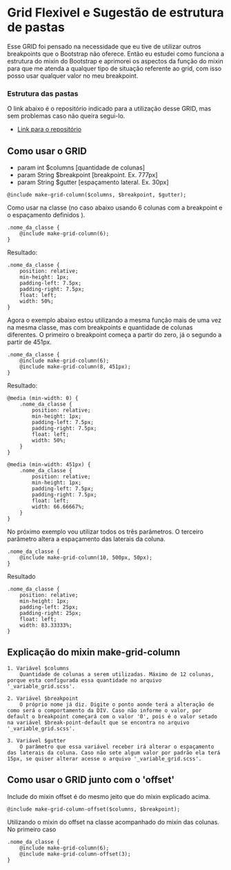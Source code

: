 # Grid Flexivel e Sugestão de estrutura de pastas

Esse GRID foi pensado na necessidade que eu tive de utilizar outros breakpoints que o Bootstrap não oferece. Então eu estudei como funciona a estrutura do mixin do Bootstrap e aprimorei os aspectos da função do mixin para que me atenda a qualquer tipo de situação referente ao grid, com isso posso usar qualquer valor no meu breakpoint.

### Estrutura das pastas
O link abaixo é o repositório indicado para a utilização desse GRID, mas sem problemas caso não queira segui-lo.
- [Link para o repositório](https://github.com/junior-escjr/folderStructure)


## Como usar o GRID

- param int $columns [quantidade de colunas]
- param String $breakpoint [breakpoint. Ex. 777px]
- param String $gutter [espaçamento lateral. Ex. 30px]

```
@include make-grid-column($columns, $breakpoint, $gutter);

```

Como usar na classe (no caso abaixo usando 6 colunas com a breakpoint e o espaçamento definidos ).

```
.nome_da_classe {
	@include make-grid-column(6);
}
```

Resultado:

```
.nome_da_classe {
	position: relative;
	min-height: 1px;
	padding-left: 7.5px;
	padding-right: 7.5px;
	float: left;
	width: 50%;
}
```

Agora o exemplo abaixo estou utilizando a mesma função mais de uma vez na mesma classe, mas com breakpoints e quantidade de colunas diferentes. O primeiro o breakpoint começa a partir do zero, já o segundo a partir de 451px.

```
.nome_da_classe {
	@include make-grid-column(6);
	@include make-grid-column(8, 451px);
}
```

Resultado:

```
@media (min-width: 0) {
  	.nome_da_classe {
	    position: relative;
	    min-height: 1px;
	    padding-left: 7.5px;
	    padding-right: 7.5px;
	    float: left;
	    width: 50%;
	}
}

@media (min-width: 451px) {
  	.nome_da_classe {
	    position: relative;
	    min-height: 1px;
	    padding-left: 7.5px;
	    padding-right: 7.5px;
	    float: left;
	    width: 66.66667%;
	}
}

```

No próximo exemplo vou utilizar todos os três parâmetros. O terceiro parâmetro altera a espaçamento das laterais da coluna.

```
.nome_da_classe {
	@include make-grid-column(10, 500px, 50px);
}
```

Resultado

```
.nome_da_classe {
    position: relative;
    min-height: 1px;
    padding-left: 25px;
    padding-right: 25px;
    float: left;
    width: 83.33333%;
}
```

## Explicação do mixin make-grid-column

```
1. Variável $columns
	Quantidade de colunas a serem utilizadas. Máximo de 12 colunas, porque esta configurada essa quantidade no arquivo '_variable_grid.scss'.
```

```
2. Variável $breakpoint
	O próprio nome já diz. Digite o ponto aonde terá a alteração de como será o comportamento da DIV. Caso não informe o valor, por default o breakpoint começará com o valor '0', pois é o valor setado na variável $break-point-default que se encontra no arquivo '_variable_grid.scss'.
```

```
3. Variável $gutter
	O parâmetro que essa variável receber irá alterar o espaçamento das laterais da coluna. Caso não sete algum valor por padrão ela terá 15px, se quiser alterar acesse o arquivo '_variable_grid.scss'.
```


## Como usar o GRID junto com o 'offset'

Include do mixin offset é do mesmo jeito que do mixin explicado acima.

```
@include make-grid-column-offset($columns, $breakpoint);

```

Utilizando o mixin do offset na classe acompanhado do mixin das colunas. No primeiro caso

```
.nome_da_classe {
	@include make-grid-column(6);
	@include make-grid-column-offset(3);
}

```